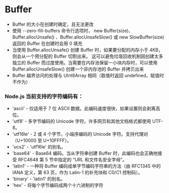 # Buffer

- Buffer 的大小在创建时确定，且无法更改
- 使用 --zero-fill-buffers 命令行选项时， new Buffer(size)、Buffer.allocUnsafe() 、Buffer.allocUnsafeSlow() 或 new SlowBuffer(size) 返回的 Buffer 在创建时会用 0 填充
- 当使用 Buffer.allocUnsafe() 创建 Buffer 时，如果要分配的内存小于 4KB，则会从一个预分配的 Buffer 切割出来。 这可以避免垃圾回收机制因创建太多独立的 Buffer 而过度使用。当需要在内存池保留一小块内存时，可以使用 Buffer.allocUnsafeSlow() 创建一个非内存池的 Buffer 并拷贝出来
- Buffer 越界访问的处理与 UInt8Array 相同（取值时返回 undefined，赋值时不作为）

### Node.js 当前支持的字符编码有：
- 'ascii' - 仅适用于 7 位 ASCII 数据。此编码速度很快，如果设置则会剥离高位。
- 'utf8' - 多字节编码的 Unicode 字符。许多网页和其他文档格式都使用 UTF-8。
- 'utf16le' - 2 或 4 个字节，小端序编码的 Unicode 字符。支持代理对（U+10000 至 U+10FFFF）。
- 'ucs2' - 'utf16le' 的别名。
- 'base64' - Base64 编码。当从字符串创建 Buffer 时，此编码也会正确地接受 RFC4648 第 5 节中指定的 “URL 和文件名安全字母”。
- 'latin1' - 一种将 Buffer 编码成单字节编码字符串的方法（由 RFC1345 中的 IANA 定义，第 63 页，作为 Latin-1 的补充块和 C0/C1 控制码）。
- 'binary' - 'latin1' 的别名。
- 'hex' - 将每个字节编码成两个十六进制的字符